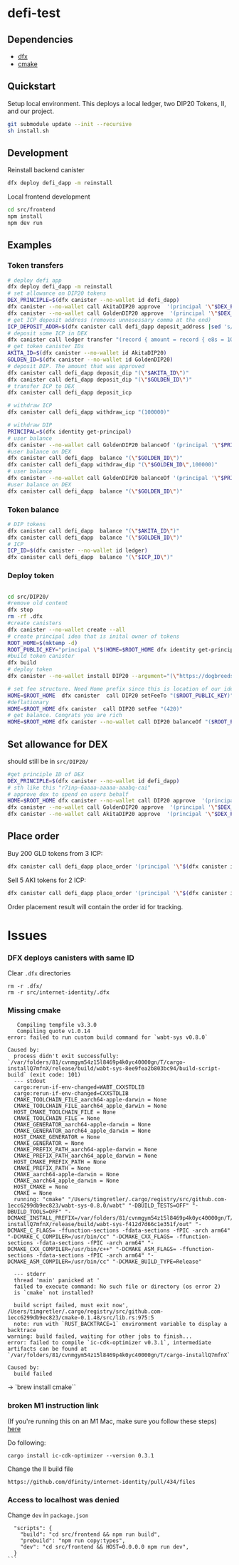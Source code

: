 # defi-test


## Dependencies

- [dfx](https://smartcontracts.org/docs/developers-guide/install-upgrade-remove.html)
- [cmake](https://cmake.org/)


## Quickstart

Setup local environment. This deploys a local ledger, two DIP20 Tokens, II, and our project.

```bash
git submodule update --init --recursive
sh install.sh 
```

## Development

Reinstall backend canister

```bash
dfx deploy defi_dapp -m reinstall
```

Local frontend development

```bash
cd src/frontend
npm install
npm dev run
```


## Examples

### Token transfers

```bash
# deploy defi app
dfx deploy defi_dapp -m reinstall
# set allowance on DIP20 tokens
DEX_PRINCIPLE=$(dfx canister --no-wallet id defi_dapp)
dfx canister --no-wallet call AkitaDIP20 approve  '(principal '\"$DEX_PRINCIPLE\"',10000000)'
dfx canister --no-wallet call GoldenDIP20 approve  '(principal '\"$DEX_PRINCIPLE\"',10000000)'
# get ICP deposit address (removes unnesessary comma at the end)
ICP_DEPOSIT_ADDR=$(dfx canister call defi_dapp deposit_address |sed 's/\(.*\),/\1 /' | tr -d '\n')
# deposit some ICP in DEX
dfx canister call ledger transfer "(record { amount = record { e8s = 1000000 }; to = $ICP_DEPOSIT_ADDR; fee = record { e8s = 10000}; memo = 1;})"
# get token canister IDs
AKITA_ID=$(dfx canister --no-wallet id AkitaDIP20)
GOLDEN_ID=$(dfx canister --no-wallet id GoldenDIP20)
# deposit DIP. The amount that was approved
dfx canister call defi_dapp deposit_dip "(\"$AKITA_ID\")"
dfx canister call defi_dapp deposit_dip "(\"$GOLDEN_ID\")"
# transfer ICP to DEX
dfx canister call defi_dapp deposit_icp

# withdraw ICP
dfx canister call defi_dapp withdraw_icp "(100000)"

# withdraw DIP 
PRINCIPAL=$(dfx identity get-principal)
# user balance
dfx canister --no-wallet call GoldenDIP20 balanceOf '(principal '\"$PRINCIPAL\"')'
#user balance on DEX
dfx canister call defi_dapp  balance "(\"$GOLDEN_ID\")"
dfx canister call defi_dapp withdraw_dip "(\"$GOLDEN_ID\",100000)"
# user balance
dfx canister --no-wallet call GoldenDIP20 balanceOf '(principal '\"$PRINCIPAL\"')'
#user balance on DEX
dfx canister call defi_dapp  balance "(\"$GOLDEN_ID\")"

```

### Token balance

```bash
# DIP tokens
dfx canister call defi_dapp  balance "(\"$AKITA_ID\")"
dfx canister call defi_dapp  balance "(\"$GOLDEN_ID\")"
# ICP 
ICP_ID=$(dfx canister --no-wallet id ledger)
dfx canister call defi_dapp  balance "(\"$ICP_ID\")"
```


### Deploy token

```bash

cd src/DIP20/
#remove old content
dfx stop
rm -rf .dfx
#create canisters
dfx canister --no-wallet create --all
# create principal idea that is inital owner of tokens
ROOT_HOME=$(mktemp -d)  
ROOT_PUBLIC_KEY="principal \"$(HOME=$ROOT_HOME dfx identity get-principal)\""
#build token canister
dfx build
# deploy token
dfx canister --no-wallet install DIP20 --argument="(\"https://dogbreedslist.com/wp-content/uploads/2019/08/Are-Golden-Retrievers-easy-to-train.png\", \"Golden Coin\", \"DOG\", 8, 10000000000000000, $ROOT_PUBLIC_KEY, 10000)"

# set fee structure. Need Home prefix since this is location of our identity
HOME=$ROOT_HOME  dfx canister  call DIP20 setFeeTo "($ROOT_PUBLIC_KEY)"
#deflationary
HOME=$ROOT_HOME dfx canister  call DIP20 setFee "(420)" 
# get balance. Congrats you are rich
HOME=$ROOT_HOME dfx canister --no-wallet call DIP20 balanceOf "($ROOT_PUBLIC_KEY)"
``` 


## Set allowance for DEX

should still be in `src/DIP20/`

```bash
#get principle ID of DEX
DEX_PRINCIPLE=$(dfx canister --no-wallet id defi_dapp)
# sth like this "r7inp-6aaaa-aaaaa-aaabq-cai"
# approve dex to spend on users behalf
HOME=$ROOT_HOME dfx canister --no-wallet call DIP20 approve  '(principal '\"$DEX_PRINCIPLE\"',10000)'
dfx canister --no-wallet call GoldenDIP20 approve  '(principal '\"$DEX_PRINCIPLE\"',1000000)'
dfx canister --no-wallet call AkitaDIP20 approve  '(principal '\"$DEX_PRINCIPLE\"',1000000)'
``` 

## Place order

Buy 200 GLD tokens from 3 ICP:
```bash
dfx canister call defi_dapp place_order '(principal '\"$(dfx canister id ledger)\"', 3, principal '\"$(dfx canister id GoldenDIP20)\"', 200)'
```

Sell 5 AKI tokens for 2 ICP:
```bash
dfx canister call defi_dapp place_order '(principal '\"$(dfx canister id AkitaDIP20)\"', 5, principal '\"$(dfx canister id ledger)\"', 2)'
```

Order placement result will contain the order id
for tracking.

# Issues

### DFX deploys canisters with same ID

Clear `.dfx` directories

```
rm -r .dfx/
rm -r src/internet-identity/.dfx
```


### Missing cmake

```
   Compiling tempfile v3.3.0
   Compiling quote v1.0.14
error: failed to run custom build command for `wabt-sys v0.8.0`

Caused by:
  process didn't exit successfully: `/var/folders/81/cvnmgym54z15l8469p4k0yc40000gn/T/cargo-installQ7mfnX/release/build/wabt-sys-8ee9fea2b803bc94/build-script-build` (exit code: 101)
  --- stdout
  cargo:rerun-if-env-changed=WABT_CXXSTDLIB
  cargo:rerun-if-env-changed=CXXSTDLIB
  CMAKE_TOOLCHAIN_FILE_aarch64-apple-darwin = None
  CMAKE_TOOLCHAIN_FILE_aarch64_apple_darwin = None
  HOST_CMAKE_TOOLCHAIN_FILE = None
  CMAKE_TOOLCHAIN_FILE = None
  CMAKE_GENERATOR_aarch64-apple-darwin = None
  CMAKE_GENERATOR_aarch64_apple_darwin = None
  HOST_CMAKE_GENERATOR = None
  CMAKE_GENERATOR = None
  CMAKE_PREFIX_PATH_aarch64-apple-darwin = None
  CMAKE_PREFIX_PATH_aarch64_apple_darwin = None
  HOST_CMAKE_PREFIX_PATH = None
  CMAKE_PREFIX_PATH = None
  CMAKE_aarch64-apple-darwin = None
  CMAKE_aarch64_apple_darwin = None
  HOST_CMAKE = None
  CMAKE = None
  running: "cmake" "/Users/timgretler/.cargo/registry/src/github.com-1ecc6299db9ec823/wabt-sys-0.8.0/wabt" "-DBUILD_TESTS=OFF" "-DBUILD_TOOLS=OFF" "-DCMAKE_INSTALL_PREFIX=/var/folders/81/cvnmgym54z15l8469p4k0yc40000gn/T/cargo-installQ7mfnX/release/build/wabt-sys-f412d7d66c1e351f/out" "-DCMAKE_C_FLAGS= -ffunction-sections -fdata-sections -fPIC -arch arm64" "-DCMAKE_C_COMPILER=/usr/bin/cc" "-DCMAKE_CXX_FLAGS= -ffunction-sections -fdata-sections -fPIC -arch arm64" "-DCMAKE_CXX_COMPILER=/usr/bin/c++" "-DCMAKE_ASM_FLAGS= -ffunction-sections -fdata-sections -fPIC -arch arm64" "-DCMAKE_ASM_COMPILER=/usr/bin/cc" "-DCMAKE_BUILD_TYPE=Release"

  --- stderr
  thread 'main' panicked at '
  failed to execute command: No such file or directory (os error 2)
  is `cmake` not installed?

  build script failed, must exit now', /Users/timgretler/.cargo/registry/src/github.com-1ecc6299db9ec823/cmake-0.1.48/src/lib.rs:975:5
  note: run with `RUST_BACKTRACE=1` environment variable to display a backtrace
warning: build failed, waiting for other jobs to finish...
error: failed to compile `ic-cdk-optimizer v0.3.1`, intermediate artifacts can be found at `/var/folders/81/cvnmgym54z15l8469p4k0yc40000gn/T/cargo-installQ7mfnX`

Caused by:
  build failed

```
-> `brew install cmake``

### broken M1 instruction link

(If you're running this on an M1 Mac, make sure you follow these steps) [here](https://github.com/dfinity/examples/tree/master/svelte-motoko-starter)

Do following:

```
cargo install ic-cdk-optimizer --version 0.3.1    

```
Change the II build file

```
https://github.com/dfinity/internet-identity/pull/434/files
```


### Access to localhost was denied


Change `dev` in `package.json`

````
  "scripts": {
    "build": "cd src/frontend && npm run build",
    "prebuild": "npm run copy:types",
    "dev": "cd src/frontend && HOST=0.0.0.0 npm run dev",
  }
```


